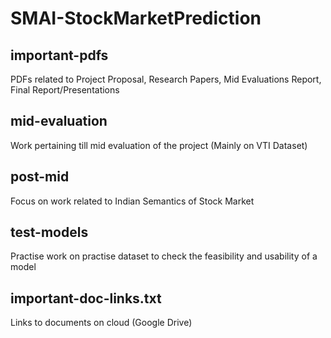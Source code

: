 # SMAI-StockMarketPrediction

## important-pdfs
PDFs related to Project Proposal, Research Papers, Mid Evaluations Report, Final Report/Presentations

## mid-evaluation
Work pertaining till mid evaluation of the project (Mainly on VTI Dataset)

## post-mid
Focus on work related to Indian Semantics of Stock Market

## test-models
Practise work on practise dataset to check the feasibility and usability of a model

## important-doc-links.txt
Links to documents on cloud (Google Drive)
